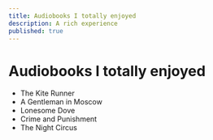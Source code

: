 ```yaml
---
title: Audiobooks I totally enjoyed
description: A rich experience
published: true
---
```


# Audiobooks I totally enjoyed
- The Kite Runner
- A Gentleman in Moscow
- Lonesome Dove
- Crime and Punishment
- The Night Circus